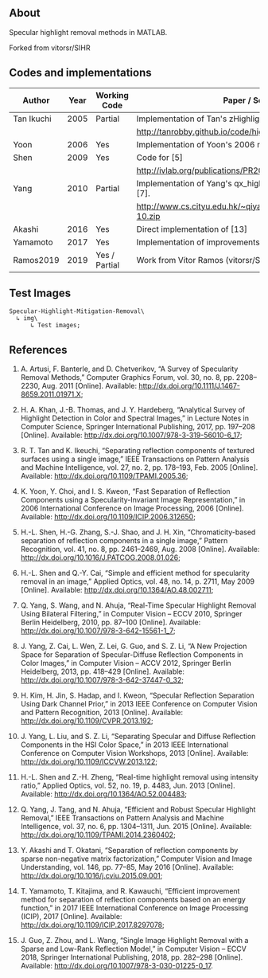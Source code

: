 ## About

Specular highlight removal methods in MATLAB.

Forked from vitorsr/SIHR

## Codes and implementations

| Author     	| Year 	| Working Code  	| Paper / Source                                                   	|
|------------	|------	|---------------	|------------------------------------------------------------------	|
| Tan Ikuchi 	| 2005 	| Partial       	| Implementation of Tan's zHighlightRemoval class [3]              	|
|            	|      	|               	| http://tanrobby.github.io/code/highlight.zip                     	|
| Yoon       	| 2006 	| Yes           	| Implementation of Yoon's 2006 method [4]                         	|
| Shen       	| 2009 	| Yes           	| Code for [5]                                                     	|
|            	|      	|               	| http://ivlab.org/publications/PR2008_code.zip                    	|
| Yang       	| 2010 	| Partial       	| Implementation of Yang's qx_highlight_removal_bf method [7].     	|
|            	|      	|               	| http://www.cs.cityu.edu.hk/~qiyang/publications/code/eccv-10.zip 	|
| Akashi     	| 2016 	| Yes           	| Direct implementation of [13]                                    	|
| Yamamoto   	| 2017 	| Yes           	| Implementation of improvements in [14]                           	|
| Ramos2019  	| 2019 	| Yes / Partial 	| Work from Vítor Ramos (vitorsr/SIHR).                            	|

## Test Images
    Specular-Highlight-Mitigation-Removal\
      ↳ img\
          ↳ Test images;


## References

1. A. Artusi, F. Banterle, and D. Chetverikov, “A Survey of Specularity Removal Methods,” Computer Graphics Forum, vol. 30, no. 8, pp. 2208–2230, Aug. 2011 [Online]. Available: http://dx.doi.org/10.1111/J.1467-8659.2011.01971.X;

2. H. A. Khan, J.-B. Thomas, and J. Y. Hardeberg, “Analytical Survey of Highlight Detection in Color and Spectral Images,” in Lecture Notes in Computer Science, Springer International Publishing, 2017, pp. 197–208 [Online]. Available: http://dx.doi.org/10.1007/978-3-319-56010-6_17;

3. R. T. Tan and K. Ikeuchi, “Separating reflection components of textured surfaces using a single image,” IEEE Transactions on Pattern Analysis and Machine Intelligence, vol. 27, no. 2, pp. 178–193, Feb. 2005 [Online]. Available: http://dx.doi.org/10.1109/TPAMI.2005.36;

4. K. Yoon, Y. Choi, and I. S. Kweon, “Fast Separation of Reflection Components using a Specularity-Invariant Image Representation,” in 2006 International Conference on Image Processing, 2006 [Online]. Available: http://dx.doi.org/10.1109/ICIP.2006.312650;

5. H.-L. Shen, H.-G. Zhang, S.-J. Shao, and J. H. Xin, “Chromaticity-based separation of reflection components in a single image,” Pattern Recognition, vol. 41, no. 8, pp. 2461–2469, Aug. 2008 [Online]. Available: http://dx.doi.org/10.1016/J.PATCOG.2008.01.026;

6. H.-L. Shen and Q.-Y. Cai, “Simple and efficient method for specularity removal in an image,” Applied Optics, vol. 48, no. 14, p. 2711, May 2009 [Online]. Available: http://dx.doi.org/10.1364/AO.48.002711;

7. Q. Yang, S. Wang, and N. Ahuja, “Real-Time Specular Highlight Removal Using Bilateral Filtering,” in Computer Vision – ECCV 2010, Springer Berlin Heidelberg, 2010, pp. 87–100 [Online]. Available: http://dx.doi.org/10.1007/978-3-642-15561-1_7;

8. J. Yang, Z. Cai, L. Wen, Z. Lei, G. Guo, and S. Z. Li, “A New Projection Space for Separation of Specular-Diffuse Reflection Components in Color Images,” in Computer Vision – ACCV 2012, Springer Berlin Heidelberg, 2013, pp. 418–429 [Online]. Available: http://dx.doi.org/10.1007/978-3-642-37447-0_32;

9. H. Kim, H. Jin, S. Hadap, and I. Kweon, “Specular Reflection Separation Using Dark Channel Prior,” in 2013 IEEE Conference on Computer Vision and Pattern Recognition, 2013 [Online]. Available: http://dx.doi.org/10.1109/CVPR.2013.192;

10. J. Yang, L. Liu, and S. Z. Li, “Separating Specular and Diffuse Reflection Components in the HSI Color Space,” in 2013 IEEE International Conference on Computer Vision Workshops, 2013 [Online]. Available: http://dx.doi.org/10.1109/ICCVW.2013.122;

11. H.-L. Shen and Z.-H. Zheng, “Real-time highlight removal using intensity ratio,” Applied Optics, vol. 52, no. 19, p. 4483, Jun. 2013 [Online]. Available: http://dx.doi.org/10.1364/AO.52.004483;

12. Q. Yang, J. Tang, and N. Ahuja, “Efficient and Robust Specular Highlight Removal,” IEEE Transactions on Pattern Analysis and Machine Intelligence, vol. 37, no. 6, pp. 1304–1311, Jun. 2015 [Online]. Available: http://dx.doi.org/10.1109/TPAMI.2014.2360402;

13. Y. Akashi and T. Okatani, “Separation of reflection components by sparse non-negative matrix factorization,” Computer Vision and Image Understanding, vol. 146, pp. 77–85, May 2016 [Online]. Available: http://dx.doi.org/10.1016/j.cviu.2015.09.001;

14. T. Yamamoto, T. Kitajima, and R. Kawauchi, “Efficient improvement method for separation of reflection components based on an energy function,” in 2017 IEEE International Conference on Image Processing (ICIP), 2017 [Online]. Available: http://dx.doi.org/10.1109/ICIP.2017.8297078;

15. J. Guo, Z. Zhou, and L. Wang, “Single Image Highlight Removal with a Sparse and Low-Rank Reflection Model,” in Computer Vision – ECCV 2018, Springer International Publishing, 2018, pp. 282–298 [Online]. Available: http://dx.doi.org/10.1007/978-3-030-01225-0_17.
